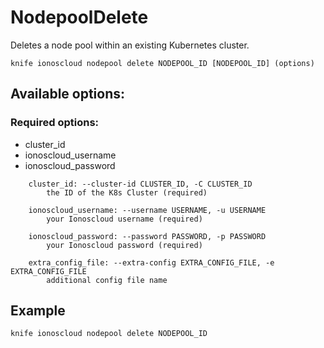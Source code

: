 # NodepoolDelete

Deletes a node pool within an existing Kubernetes cluster.

```text
knife ionoscloud nodepool delete NODEPOOL_ID [NODEPOOL_ID] (options)
```

## Available options:

### Required options:

* cluster\_id
* ionoscloud\_username
* ionoscloud\_password

```text
    cluster_id: --cluster-id CLUSTER_ID, -C CLUSTER_ID
        the ID of the K8s Cluster (required)

    ionoscloud_username: --username USERNAME, -u USERNAME
        your Ionoscloud username (required)

    ionoscloud_password: --password PASSWORD, -p PASSWORD
        your Ionoscloud password (required)

    extra_config_file: --extra-config EXTRA_CONFIG_FILE, -e EXTRA_CONFIG_FILE
        additional config file name

```
## Example

```text
knife ionoscloud nodepool delete NODEPOOL_ID 
```
